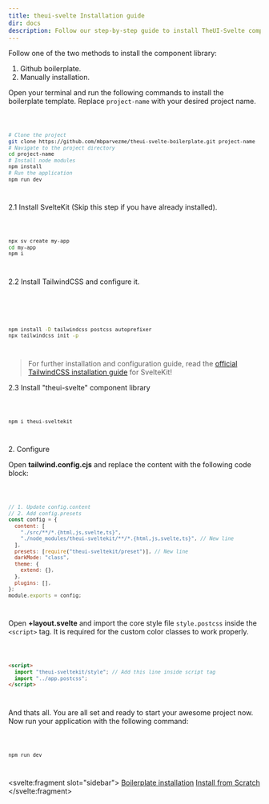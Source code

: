 ```yaml
---
title: theui-svelte Installation guide
dir: docs
description: Follow our step-by-step guide to install TheUI-Svelte component library. Get started with easy installation instructions for seamless integration.
---
```


<script lang="ts">
  import type { PageData } from "./$types";
  import DocContainer from "$lib/ui/doc/Container.svelte";
  import Head from "$lib/ui/doc/Head.svelte";
  import Block from "$lib/ui/doc/Block.svelte";
  import Code from "$lib/ui/doc/Code.svelte";
  export let data: PageData;
</script>

<DocContainer setupLink={false}>
  <Head title="Installation" text="Install the <b>theui-svelte</b> component library in your project or start a new project with the boilerplate template. Install it to build fast and deliver faster." edit_url={data.edit_url} />

  <Block title="Installation">
    <div>
      <p class="not-prose">Follow one of the two methods to install the component library:</p>
      <ol class="mb-0">
        <li class="my-0">Github boilerplate.</li>
        <li class="my-0">Manually installation.</li>
      </ol>
    </div>
  </Block>

  <Block title="1. Use Github Boilerplate" id="boilerplate">
    <p class="not-prose">Open your terminal and run the following commands to install the boilerplate template. Replace <code>project-name</code> with your desired project name.</p>
<Code title="Clone from Github">

```bash
# Clone the project
git clone https://github.com/mbparvezme/theui-svelte-boilerplate.git project-name
# Navigate to the project directory
cd project-name
# Install node modules
npm install
# Run the application
npm run dev
```
</Code>
  </Block>

  <Block title="2. Manual Installation" id="manualFromScratch">
    <p class="not-prose font-semibold">2.1 Install SvelteKit <span class="font-body mt-0 pl-2 text-sm italic">(Skip this step if you have already installed)</span>.</p>
<Code title="Install SvelteKit">

```bash
npx sv create my-app
cd my-app
npm i
```
</Code>

<p class="not-prose font-semibold">2.2 Install TailwindCSS and configure it.</p>

<Code title="Install TailwindCSS">

<!-- npx svelte-add@latest tailwindcss -->
```bash
npm install -D tailwindcss postcss autoprefixer
npx tailwindcss init -p
```
</Code>

<blockquote class="text-gray-500 mt-0">For further installation and configuration guide, read the <a href="https://tailwindcss.com/docs/guides/sveltekit" target="_blank" class="underline underline-offset-4 text-gray-500">official TailwindCSS installation guide</a> for SvelteKit!</blockquote>

<p class="not-prose font-semibold">2.3 Install "theui-svelte" component library</p>
<Code title="Install theui-svelte">

```bash
npm i theui-sveltekit
```
</Code>
    <p class="font-semibold mb-0">2. Configure</p>
    <p class="not-prose">Open <b>tailwind.config.cjs</b> and replace the content with the following code block:</p>
<Code title="Modify tailwind.config.cjs">

```js
// 1. Update config.content
// 2. Add config.presets
const config = {
  content: [
    "./src/**/*.{html,js,svelte,ts}",
    "./node_modules/theui-sveltekit/**/*.{html,js,svelte,ts}", // New line
  ],
  presets: [require("theui-sveltekit/preset")], // New line
  darkMode: "class",
  theme: {
    extend: {},
  },
  plugins: [],
};
module.exports = config;
```
</Code>
    <p class="not-prose">Open <b>+layout.svelte</b> and import the core style file <code>style.postcss</code> inside the <code>&lt;script&gt;</code> tag. It is required for the custom color classes to work properly.</p>
<Code title="Modify +layout.svelte">

```html
<script>
  import "theui-sveltekit/style"; // Add this line inside script tag
  import "../app.postcss";
</script>
```
</Code>
    <p class="not-prose">And thats all. You are all set and ready to start your awesome project now. Now run your application with the following command:</p>

<Code title="Run project">

```sh
npm run dev
```
</Code>
  </Block>

  <svelte:fragment slot="sidebar">
    <a href="#boilerplate">Boilerplate installation</a>
    <a href="#manualFromScratch">Install from Scratch</a>
  </svelte:fragment>

</DocContainer>
